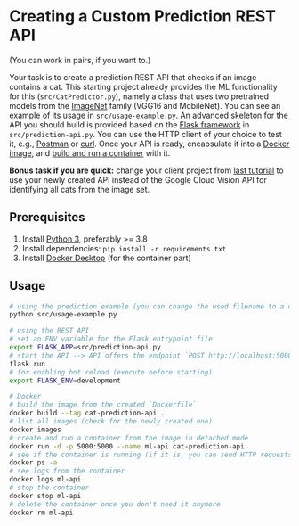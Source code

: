 # Creating a Custom Prediction REST API

(You can work in pairs, if you want to.)

Your task is to create a prediction REST API that checks if an image contains a cat.
This starting project already provides the ML functionality for this (`src/CatPredictor.py`), namely a class that uses two pretrained models from the [ImageNet](https://www.image-net.org/) family (VGG16 and MobileNet).
You can see an example of its usage in `src/usage-example.py`.
An advanced skeleton for the API you should build is provided based on the [Flask framework](https://flask.palletsprojects.com/en/2.1.x/quickstart/) in `src/prediction-api.py`.
You can use the HTTP client of your choice to test it, e.g., [Postman](https://www.postman.com/downloads/) or [curl](https://curl.se/download.html).
Once your API is ready, encapsulate it into a [Docker image](https://docs.docker.com/language/python/build-images/), and [build and run a container](https://docs.docker.com/language/python/run-containers/) with it.

**Bonus task if you are quick:** change your client project from [last tutorial](https://github.tik.uni-stuttgart.de/justus-bogner/se4ai-google-vision-api-example) to use your newly created API instead of the Google Cloud Vision API for identifying all cats from the image set.

## Prerequisites

1. Install [Python 3](https://www.python.org/downloads/), preferably >= 3.8
2. Install dependencies: `pip install -r requirements.txt`
3. Install [Docker Desktop](https://www.docker.com/products/docker-desktop/) (for the container part)

## Usage

```bash
# using the prediction example (you can change the used filename to a different file under `images`)
python src/usage-example.py

# using the REST API
# set an ENV variable for the Flask entrypoint file
export FLASK_APP=src/prediction-api.py
# start the API --> API offers the endpoint `POST http://localhost:5000/cat-predictions`
flask run
# for enabling hot reload (execute before starting)
export FLASK_ENV=development

# Docker
# build the image from the created `Dockerfile`
docker build --tag cat-prediction-api .
# list all images (check for the newly created one)
docker images
# create and run a container from the image in detached mode
docker run -d -p 5000:5000 --name ml-api cat-prediction-api
# see if the container is running (if it is, you can send HTTP requests to it)
docker ps -a
# see logs from the container
docker logs ml-api
# stop the container
docker stop ml-api
# delete the container once you don't need it anymore
docker rm ml-api
```